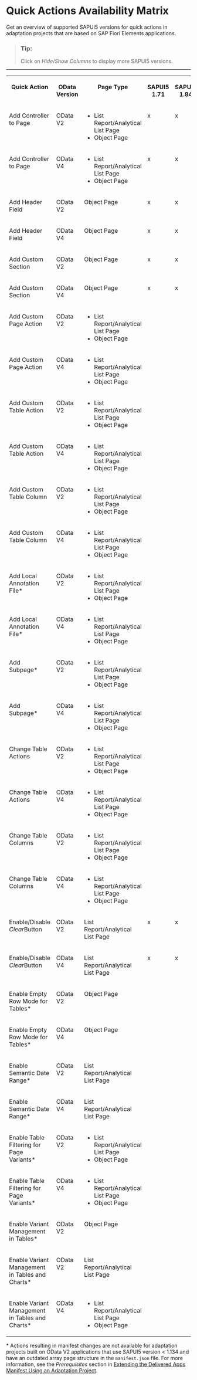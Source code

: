 <!-- loio5d3d94bf3e0b4de0a6e8b4964eec5d10 -->

# Quick Actions Availability Matrix

Get an overview of supported SAPUI5 versions for quick actions in adaptation projects that are based on SAP Fiori Elements applications.

> ### Tip:  
> Click on *Hide/Show Columns* to display more SAPUI5 versions.

****


<table>
<tr>
<th valign="top">

Quick Action

</th>
<th valign="top">

OData Version

</th>
<th valign="top">

Page Type

</th>
<th valign="top">

SAPUI5 1.71

</th>
<th valign="top">

SAPUI5 1.84

</th>
<th valign="top">

SAPUI5 1.96

</th>
<th valign="top">

SAPUI5 1.108

</th>
<th valign="top">

SAPUI5 1.120

</th>
<th valign="top">

SAPUI5 1.130

</th>
<th valign="top">

SAPUI5 1.133

</th>
<th valign="top">

SAPUI5 1.134

</th>
<th valign="top">

\>=SAPUI5 1.135

</th>
</tr>
<tr>
<td valign="top">

Add Controller to Page

</td>
<td valign="top">

OData V2

</td>
<td valign="top">

-   List Report/Analytical List Page
-   Object Page



</td>
<td valign="top">

x

</td>
<td valign="top">

x

</td>
<td valign="top">

x

</td>
<td valign="top">

x

</td>
<td valign="top">

x

</td>
<td valign="top">

x

</td>
<td valign="top">

x

</td>
<td valign="top">

x

</td>
<td valign="top">

x

</td>
</tr>
<tr>
<td valign="top">

Add Controller to Page

</td>
<td valign="top">

OData V4

</td>
<td valign="top">

-   List Report/Analytical List Page
-   Object Page



</td>
<td valign="top">

x

</td>
<td valign="top">

x

</td>
<td valign="top">

x

</td>
<td valign="top">

x

</td>
<td valign="top">

x

</td>
<td valign="top">

x

</td>
<td valign="top">

x

</td>
<td valign="top">

x

</td>
<td valign="top">

x

</td>
</tr>
<tr>
<td valign="top">

Add Header Field

</td>
<td valign="top">

OData V2

</td>
<td valign="top">

Object Page

</td>
<td valign="top">

x

</td>
<td valign="top">

x

</td>
<td valign="top">

x

</td>
<td valign="top">

x

</td>
<td valign="top">

x

</td>
<td valign="top">

x

</td>
<td valign="top">

x

</td>
<td valign="top">

x

</td>
<td valign="top">

x

</td>
</tr>
<tr>
<td valign="top">

Add Header Field

</td>
<td valign="top">

OData V4

</td>
<td valign="top">

Object Page

</td>
<td valign="top">

x

</td>
<td valign="top">

x

</td>
<td valign="top">

x

</td>
<td valign="top">

x

</td>
<td valign="top">

x

</td>
<td valign="top">

x

</td>
<td valign="top">

x

</td>
<td valign="top">

x

</td>
<td valign="top">

x

</td>
</tr>
<tr>
<td valign="top">

Add Custom Section

</td>
<td valign="top">

OData V2

</td>
<td valign="top">

Object Page

</td>
<td valign="top">

x

</td>
<td valign="top">

x

</td>
<td valign="top">

x

</td>
<td valign="top">

x

</td>
<td valign="top">

x

</td>
<td valign="top">

x

</td>
<td valign="top">

x

</td>
<td valign="top">

x

</td>
<td valign="top">

x

</td>
</tr>
<tr>
<td valign="top">

Add Custom Section

</td>
<td valign="top">

OData V4

</td>
<td valign="top">

Object Page

</td>
<td valign="top">

x

</td>
<td valign="top">

x

</td>
<td valign="top">

x

</td>
<td valign="top">

x

</td>
<td valign="top">

x

</td>
<td valign="top">

x

</td>
<td valign="top">

x

</td>
<td valign="top">

x

</td>
<td valign="top">

x

</td>
</tr>
<tr>
<td valign="top">

Add Custom Page Action

</td>
<td valign="top">

OData V2

</td>
<td valign="top">

-   List Report/Analytical List Page
-   Object Page



</td>
<td valign="top">

 

</td>
<td valign="top">

 

</td>
<td valign="top">

 

</td>
<td valign="top">

 

</td>
<td valign="top">

 

</td>
<td valign="top">

x

</td>
<td valign="top">

x

</td>
<td valign="top">

x

</td>
<td valign="top">

x

</td>
</tr>
<tr>
<td valign="top">

Add Custom Page Action

</td>
<td valign="top">

OData V4

</td>
<td valign="top">

-   List Report/Analytical List Page
-   Object Page



</td>
<td valign="top">

 

</td>
<td valign="top">

 

</td>
<td valign="top">

 

</td>
<td valign="top">

 

</td>
<td valign="top">

 

</td>
<td valign="top">

x

</td>
<td valign="top">

x

</td>
<td valign="top">

x

</td>
<td valign="top">

x

</td>
</tr>
<tr>
<td valign="top">

Add Custom Table Action

</td>
<td valign="top">

OData V2

</td>
<td valign="top">

-   List Report/Analytical List Page
-   Object Page



</td>
<td valign="top">

 

</td>
<td valign="top">

 

</td>
<td valign="top">

x

</td>
<td valign="top">

x

</td>
<td valign="top">

x

</td>
<td valign="top">

x

</td>
<td valign="top">

x

</td>
<td valign="top">

x

</td>
<td valign="top">

x

</td>
</tr>
<tr>
<td valign="top">

Add Custom Table Action

</td>
<td valign="top">

OData V4

</td>
<td valign="top">

-   List Report/Analytical List Page
-   Object Page



</td>
<td valign="top">

 

</td>
<td valign="top">

 

</td>
<td valign="top">

x

</td>
<td valign="top">

x

</td>
<td valign="top">

x

</td>
<td valign="top">

x

</td>
<td valign="top">

x

</td>
<td valign="top">

x

</td>
<td valign="top">

x

</td>
</tr>
<tr>
<td valign="top">

Add Custom Table Column

</td>
<td valign="top">

OData V2

</td>
<td valign="top">

-   List Report/Analytical List Page
-   Object Page



</td>
<td valign="top">

 

</td>
<td valign="top">

 

</td>
<td valign="top">

x

</td>
<td valign="top">

x

</td>
<td valign="top">

x

</td>
<td valign="top">

x

</td>
<td valign="top">

x

</td>
<td valign="top">

x

</td>
<td valign="top">

x

</td>
</tr>
<tr>
<td valign="top">

Add Custom Table Column

</td>
<td valign="top">

OData V4

</td>
<td valign="top">

-   List Report/Analytical List Page
-   Object Page



</td>
<td valign="top">

 

</td>
<td valign="top">

 

</td>
<td valign="top">

x

</td>
<td valign="top">

x

</td>
<td valign="top">

x

</td>
<td valign="top">

x

</td>
<td valign="top">

x

</td>
<td valign="top">

x

</td>
<td valign="top">

x

</td>
</tr>
<tr>
<td valign="top">

Add Local Annotation File\*

</td>
<td valign="top">

OData V2

</td>
<td valign="top">

-   List Report/Analytical List Page
-   Object Page



</td>
<td valign="top">

 

</td>
<td valign="top">

 

</td>
<td valign="top">

 

</td>
<td valign="top">

 

</td>
<td valign="top">

 

</td>
<td valign="top">

 

</td>
<td valign="top">

x

</td>
<td valign="top">

x

</td>
<td valign="top">

x

</td>
</tr>
<tr>
<td valign="top">

Add Local Annotation File\*

</td>
<td valign="top">

OData V4

</td>
<td valign="top">

-   List Report/Analytical List Page
-   Object Page



</td>
<td valign="top">

 

</td>
<td valign="top">

 

</td>
<td valign="top">

 

</td>
<td valign="top">

 

</td>
<td valign="top">

 

</td>
<td valign="top">

 

</td>
<td valign="top">

x

</td>
<td valign="top">

x

</td>
<td valign="top">

x

</td>
</tr>
<tr>
<td valign="top">

Add Subpage\*

</td>
<td valign="top">

OData V2

</td>
<td valign="top">

-   List Report/Analytical List Page
-   Object Page



</td>
<td valign="top">

 

</td>
<td valign="top">

 

</td>
<td valign="top">

x

</td>
<td valign="top">

x

</td>
<td valign="top">

x

</td>
<td valign="top">

x

</td>
<td valign="top">

x

</td>
<td valign="top">

x

</td>
<td valign="top">

x

</td>
</tr>
<tr>
<td valign="top">

Add Subpage\*

</td>
<td valign="top">

OData V4

</td>
<td valign="top">

-   List Report/Analytical List Page
-   Object Page



</td>
<td valign="top">

 

</td>
<td valign="top">

 

</td>
<td valign="top">

 

</td>
<td valign="top">

 

</td>
<td valign="top">

 

</td>
<td valign="top">

 

</td>
<td valign="top">

 

</td>
<td valign="top">

 

</td>
<td valign="top">

x

</td>
</tr>
<tr>
<td valign="top">

Change Table Actions

</td>
<td valign="top">

OData V2

</td>
<td valign="top">

-   List Report/Analytical List Page
-   Object Page



</td>
<td valign="top">

 

</td>
<td valign="top">

 

</td>
<td valign="top">

 

</td>
<td valign="top">

x

</td>
<td valign="top">

x

</td>
<td valign="top">

x

</td>
<td valign="top">

x

</td>
<td valign="top">

x

</td>
<td valign="top">

x

</td>
</tr>
<tr>
<td valign="top">

Change Table Actions

</td>
<td valign="top">

OData V4

</td>
<td valign="top">

-   List Report/Analytical List Page
-   Object Page



</td>
<td valign="top">

 

</td>
<td valign="top">

 

</td>
<td valign="top">

 

</td>
<td valign="top">

 

</td>
<td valign="top">

 

</td>
<td valign="top">

x

</td>
<td valign="top">

x

</td>
<td valign="top">

x

</td>
<td valign="top">

x

</td>
</tr>
<tr>
<td valign="top">

Change Table Columns

</td>
<td valign="top">

OData V2

</td>
<td valign="top">

-   List Report/Analytical List Page
-   Object Page



</td>
<td valign="top">

 

</td>
<td valign="top">

 

</td>
<td valign="top">

x

</td>
<td valign="top">

x

</td>
<td valign="top">

x

</td>
<td valign="top">

x

</td>
<td valign="top">

x

</td>
<td valign="top">

x

</td>
<td valign="top">

x

</td>
</tr>
<tr>
<td valign="top">

Change Table Columns

</td>
<td valign="top">

OData V4

</td>
<td valign="top">

-   List Report/Analytical List Page
-   Object Page



</td>
<td valign="top">

 

</td>
<td valign="top">

 

</td>
<td valign="top">

x

</td>
<td valign="top">

x

</td>
<td valign="top">

x

</td>
<td valign="top">

x

</td>
<td valign="top">

x

</td>
<td valign="top">

x

</td>
<td valign="top">

x

</td>
</tr>
<tr>
<td valign="top">

Enable/Disable *Clear*Button

</td>
<td valign="top">

OData V2

</td>
<td valign="top">

List Report/Analytical List Page

</td>
<td valign="top">

x

</td>
<td valign="top">

x

</td>
<td valign="top">

x

</td>
<td valign="top">

x

</td>
<td valign="top">

x

</td>
<td valign="top">

x

</td>
<td valign="top">

x

</td>
<td valign="top">

x

</td>
<td valign="top">

x

</td>
</tr>
<tr>
<td valign="top">

Enable/Disable *Clear*Button

</td>
<td valign="top">

OData V4

</td>
<td valign="top">

List Report/Analytical List Page

</td>
<td valign="top">

x

</td>
<td valign="top">

x

</td>
<td valign="top">

x

</td>
<td valign="top">

x

</td>
<td valign="top">

x

</td>
<td valign="top">

x

</td>
<td valign="top">

x

</td>
<td valign="top">

x

</td>
<td valign="top">

x

</td>
</tr>
<tr>
<td valign="top">

Enable Empty Row Mode for Tables\*

</td>
<td valign="top">

OData V2

</td>
<td valign="top">

Object Page

</td>
<td valign="top">

 

</td>
<td valign="top">

 

</td>
<td valign="top">

 

</td>
<td valign="top">

 

</td>
<td valign="top">

 

</td>
<td valign="top">

x

</td>
<td valign="top">

x

</td>
<td valign="top">

x

</td>
<td valign="top">

x

</td>
</tr>
<tr>
<td valign="top">

Enable Empty Row Mode for Tables\*

</td>
<td valign="top">

OData V4

</td>
<td valign="top">

Object Page

</td>
<td valign="top">

 

</td>
<td valign="top">

 

</td>
<td valign="top">

 

</td>
<td valign="top">

 

</td>
<td valign="top">

 

</td>
<td valign="top">

 

</td>
<td valign="top">

x

</td>
<td valign="top">

x

</td>
<td valign="top">

x

</td>
</tr>
<tr>
<td valign="top">

Enable Semantic Date Range\*

</td>
<td valign="top">

OData V2

</td>
<td valign="top">

List Report/Analytical List Page

</td>
<td valign="top">

 

</td>
<td valign="top">

 

</td>
<td valign="top">

x

</td>
<td valign="top">

x

</td>
<td valign="top">

x

</td>
<td valign="top">

x

</td>
<td valign="top">

x

</td>
<td valign="top">

x

</td>
<td valign="top">

x

</td>
</tr>
<tr>
<td valign="top">

Enable Semantic Date Range\*

</td>
<td valign="top">

OData V4

</td>
<td valign="top">

List Report/Analytical List Page

</td>
<td valign="top">

 

</td>
<td valign="top">

 

</td>
<td valign="top">

 

</td>
<td valign="top">

 

</td>
<td valign="top">

 

</td>
<td valign="top">

x

</td>
<td valign="top">

x

</td>
<td valign="top">

x

</td>
<td valign="top">

x

</td>
</tr>
<tr>
<td valign="top">

Enable Table Filtering for Page Variants\*

</td>
<td valign="top">

OData V2

</td>
<td valign="top">

-   List Report/Analytical List Page
-   Object Page



</td>
<td valign="top">

 

</td>
<td valign="top">

 

</td>
<td valign="top">

x

</td>
<td valign="top">

x

</td>
<td valign="top">

x

</td>
<td valign="top">

x

</td>
<td valign="top">

x

</td>
<td valign="top">

x

</td>
<td valign="top">

x

</td>
</tr>
<tr>
<td valign="top">

Enable Table Filtering for Page Variants\*

</td>
<td valign="top">

OData V4

</td>
<td valign="top">

-   List Report/Analytical List Page
-   Object Page



</td>
<td valign="top">

 

</td>
<td valign="top">

 

</td>
<td valign="top">

 

</td>
<td valign="top">

 

</td>
<td valign="top">

 

</td>
<td valign="top">

 

</td>
<td valign="top">

x

</td>
<td valign="top">

x

</td>
<td valign="top">

x

</td>
</tr>
<tr>
<td valign="top">

Enable Variant Management in Tables\*

</td>
<td valign="top">

OData V2

</td>
<td valign="top">

Object Page

</td>
<td valign="top">

 

</td>
<td valign="top">

 

</td>
<td valign="top">

x

</td>
<td valign="top">

x

</td>
<td valign="top">

x

</td>
<td valign="top">

x

</td>
<td valign="top">

x

</td>
<td valign="top">

x

</td>
<td valign="top">

x

</td>
</tr>
<tr>
<td valign="top">

Enable Variant Management in Tables and Charts\*

</td>
<td valign="top">

OData V2

</td>
<td valign="top">

List Report/Analytical List Page

</td>
<td valign="top">

 

</td>
<td valign="top">

 

</td>
<td valign="top">

x

</td>
<td valign="top">

x

</td>
<td valign="top">

x

</td>
<td valign="top">

x

</td>
<td valign="top">

x

</td>
<td valign="top">

x

</td>
<td valign="top">

x

</td>
</tr>
<tr>
<td valign="top">

Enable Variant Management in Tables and Charts\*

</td>
<td valign="top">

OData V4

</td>
<td valign="top">

-   List Report/Analytical List Page
-   Object Page



</td>
<td valign="top">

 

</td>
<td valign="top">

 

</td>
<td valign="top">

 

</td>
<td valign="top">

 

</td>
<td valign="top">

 

</td>
<td valign="top">

 

</td>
<td valign="top">

x

</td>
<td valign="top">

x

</td>
<td valign="top">

x

</td>
</tr>
</table>

\* Actions resulting in manifest changes are not available for adaptation projects built on OData V2 applications that use SAPUI5 version < 1.134 and have an outdated array page structure in the `manifest.json` file. For more information, see the *Prerequisites* section in [Extending the Delivered Apps Manifest Using an Adaptation Project](https://ui5.sap.com/#/topic/a2b24a69baef4b91af2293ccc6b5871f).

